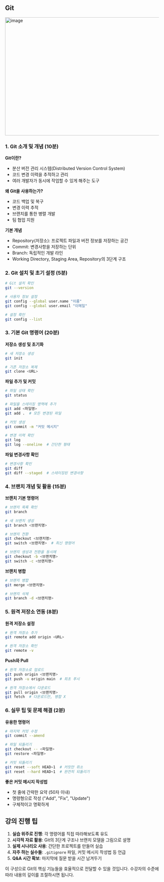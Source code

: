 ## Git
<img width="686" height="386" alt="image" src="https://github.com/user-attachments/assets/aa0d198a-13a5-4f6d-89be-9390654d7eb6" />


### 1. Git 소개 및 개념 (10분)
**Git이란?**
- 분산 버전 관리 시스템(Distributed Version Control System)
- 코드 변경 이력을 추적하고 관리
- 여러 개발자가 동시에 작업할 수 있게 해주는 도구

**왜 Git을 사용하는가?**
- 코드 백업 및 복구
- 변경 이력 추적
- 브랜치를 통한 병렬 개발
- 팀 협업 지원

**기본 개념**
- Repository(저장소): 프로젝트 파일과 버전 정보를 저장하는 공간
- Commit: 변경사항을 저장하는 단위
- Branch: 독립적인 개발 라인
- Working Directory, Staging Area, Repository의 3단계 구조

### 2. Git 설치 및 초기 설정 (5분)
```bash
# Git 설치 확인
git --version

# 사용자 정보 설정
git config --global user.name "이름"
git config --global user.email "이메일"

# 설정 확인
git config --list
```

### 3. 기본 Git 명령어 (20분)

**저장소 생성 및 초기화**
```bash
# 새 저장소 생성
git init

# 기존 저장소 복제
git clone <URL>
```

**파일 추가 및 커밋**
```bash
# 파일 상태 확인
git status

# 파일을 스테이징 영역에 추가
git add <파일명>
git add .  # 모든 변경된 파일

# 커밋 생성
git commit -m "커밋 메시지"

# 변경 이력 확인
git log
git log --oneline  # 간단한 형태
```

**파일 변경사항 확인**
```bash
# 변경사항 확인
git diff
git diff --staged  # 스테이징된 변경사항
```

### 4. 브랜치 개념 및 활용 (15분)

**브랜치 기본 명령어**
```bash
# 브랜치 목록 확인
git branch

# 새 브랜치 생성
git branch <브랜치명>

# 브랜치 전환
git checkout <브랜치명>
git switch <브랜치명>  # 최신 명령어

# 브랜치 생성과 전환을 동시에
git checkout -b <브랜치명>
git switch -c <브랜치명>
```

**브랜치 병합**
```bash
# 브랜치 병합
git merge <브랜치명>

# 브랜치 삭제
git branch -d <브랜치명>
```

### 5. 원격 저장소 연동 (8분)

**원격 저장소 설정**
```bash
# 원격 저장소 추가
git remote add origin <URL>

# 원격 저장소 확인
git remote -v
```

**Push와 Pull**
```bash
# 원격 저장소로 업로드
git push origin <브랜치명>
git push -u origin main  # 최초 푸시

# 원격 저장소에서 다운로드
git pull origin <브랜치명>
git fetch  # 다운로드만, 병합 X
```

### 6. 실무 팁 및 문제 해결 (2분)

**유용한 명령어**
```bash
# 마지막 커밋 수정
git commit --amend

# 파일 되돌리기
git checkout -- <파일명>
git restore <파일명>

# 커밋 되돌리기
git reset --soft HEAD~1  # 커밋만 취소
git reset --hard HEAD~1  # 완전히 되돌리기
```

**좋은 커밋 메시지 작성법**
- 첫 줄에 간략한 요약 (50자 이내)
- 명령형으로 작성 ("Add", "Fix", "Update")
- 구체적이고 명확하게

## 강의 진행 팁

1. **실습 위주로 진행**: 각 명령어를 직접 따라해보도록 유도
2. **시각적 자료 활용**: Git의 3단계 구조나 브랜치 모델을 그림으로 설명
3. **실제 시나리오 사용**: 간단한 프로젝트를 만들어 실습
4. **자주 하는 실수들**: `.gitignore` 파일, 커밋 메시지 작성법 등 언급
5. **Q&A 시간 확보**: 마지막에 질문 받을 시간 남겨두기

이 구성으로 Git의 핵심 기능들을 효율적으로 전달할 수 있을 것입니다. 수강자의 수준에 따라 내용의 깊이를 조절하시면 됩니다.
